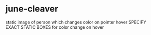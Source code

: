 # june-cleaver

static image of person which changes color on pointer hover
SPECIFY EXACT STATIC BOXES for color change on hover
